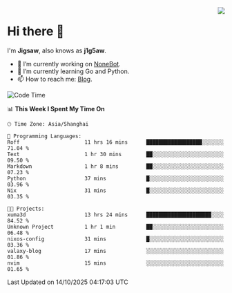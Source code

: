 <a href="#">
  <img align="right" src="https://github-readme-stats.vercel.app/api?username=j1g5awi&count_private=true&show_icons=true&title_color=80070B&text_color=B3B3B3&bg_color=212121&icon_color=80070B" />
</a>

# Hi there 👋

I'm **Jigsaw**, also knows as **j1g5aw**.

- 🔭 I’m currently working on [NoneBot](https://github.com/nonebot).
- 🌱 I’m currently learning Go and Python.
- 📫 How to reach me: [Blog](https://blog.maddestroyer.xyz/).

<!--START_SECTION:waka-->
![Code Time](http://img.shields.io/badge/Code%20Time-1%2C907%20hrs%2014%20mins-blue)

📊 **This Week I Spent My Time On** 

```text
🕑︎ Time Zone: Asia/Shanghai

💬 Programming Languages: 
Roff                     11 hrs 16 mins      ██████████████████░░░░░░░   71.04 % 
Text                     1 hr 30 mins        ██░░░░░░░░░░░░░░░░░░░░░░░   09.50 % 
Markdown                 1 hr 8 mins         ██░░░░░░░░░░░░░░░░░░░░░░░   07.23 % 
Python                   37 mins             █░░░░░░░░░░░░░░░░░░░░░░░░   03.96 % 
Nix                      31 mins             █░░░░░░░░░░░░░░░░░░░░░░░░   03.35 % 

🐱‍💻 Projects: 
xuma3d                   13 hrs 24 mins      █████████████████████░░░░   84.52 % 
Unknown Project          1 hr 1 min          ██░░░░░░░░░░░░░░░░░░░░░░░   06.48 % 
nixos-config             31 mins             █░░░░░░░░░░░░░░░░░░░░░░░░   03.36 % 
valaxy-blog              17 mins             ░░░░░░░░░░░░░░░░░░░░░░░░░   01.86 % 
nvim                     15 mins             ░░░░░░░░░░░░░░░░░░░░░░░░░   01.65 % 
```


 Last Updated on 14/10/2025 04:17:03 UTC
<!--END_SECTION:waka-->
